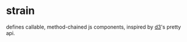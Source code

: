 # strain

defines callable, method-chained js components, inspired by [d3](https://github.com/mbostock/d3)'s pretty api.



